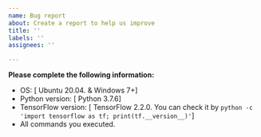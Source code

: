```yaml
---
name: Bug report
about: Create a report to help us improve
title: ''
labels: ''
assignees: ''

---
```


**Please complete the following information:**
 - OS: [ Ubuntu 20.04. & Windows 7+]
 - Python version: [ Python 3.7.6]
 - TensorFlow version: [ TensorFlow 2.2.0. You can check it by  `python -c 'import tensorflow as tf; print(tf.__version__)'`]
 - All commands you executed.
